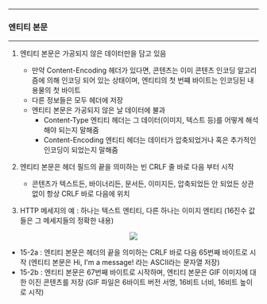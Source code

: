 -----
### 엔티티 본문
-----
1. 엔티티 본문은 가공되지 않은 데이터만을 담고 있음
   - 만약 Content-Encoding 헤더가 있다면, 콘텐츠는 이미 콘텐츠 인코딩 알고리즘에 의해 인코딩 되어 있는 상태이며, 엔티티의 첫 번쨰 바이트는 인코딩된 내용물의 첫 바이트
   - 다른 정보들은 모두 헤더에 저장
   - 엔티티 본문은 가공되지 않은 날 데이터에 불과
     + Content-Type 엔티티 헤더는 그 데이터(이미지, 텍스트 등)를 어떻게 해석해야 되는지 말해줌
     + Content-Encoding 엔티티 헤더는 데이터가 압축되었거나 혹은 추가적인 인코딩이 되었는지 말해줌

2. 엔티티 본문은 헤더 필드의 끝을 의미하는 빈 CRLF 줄 바로 다음 부터 시작
   - 콘텐츠가 텍스트든, 바이너리든, 문서든, 이미지든, 압축되었든 안 되었든 상관없이 항상 CRLF 바로 다음에 위치

3. HTTP 메세지의 예 : 하나는 텍스트 엔티티, 다른 하나는 이미지 엔티티 (16진수 값들은 그 메세지들의 정확한 내용)
<div align="center">
<img src="https://github.com/user-attachments/assets/01d178bb-7949-4f5e-b6b3-1479f2ae66a8">
</div>

   - 15-2a : 엔티티 본문은 헤더의 끝을 의미하는 CRLF 바로 다음 65번째 바이트로 시작 (엔티티 본문은 Hi, I'm a message! 라는 ASCII라는 문자열 저장)
   - 15-2b : 엔티티 본문은 67번째 바이트로 시작하며, 엔티티 본문은 GIF 이미지에 대한 이진 콘텐츠를 저장 (GIF 파일은 6바이트 버전 서명, 16비트 너비, 16비트 높이로 시작)
